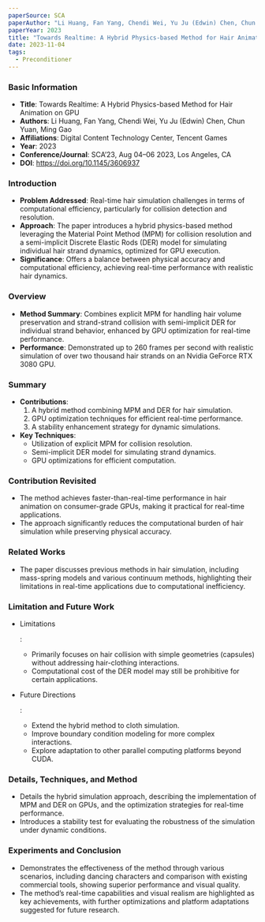 ```yaml
---
paperSource: SCA
paperAuthor: "Li Huang, Fan Yang, Chendi Wei, Yu Ju (Edwin) Chen, Chun Yuan, Ming Gao"
paperYear: 2023
title: "Towards Realtime: A Hybrid Physics-based Method for Hair Animation on GPU"
date: 2023-11-04
tags: 
  - Preconditioner
---
```


### Basic Information

- **Title**: Towards Realtime: A Hybrid Physics-based Method for Hair Animation on GPU
- **Authors**: Li Huang, Fan Yang, Chendi Wei, Yu Ju (Edwin) Chen, Chun Yuan, Ming Gao
- **Affiliations**: Digital Content Technology Center, Tencent Games
- **Year**: 2023
- **Conference/Journal**: SCA’23, Aug 04–06 2023, Los Angeles, CA
- **DOI**: https://doi.org/10.1145/3606937

### Introduction

- **Problem Addressed**: Real-time hair simulation challenges in terms of computational efficiency, particularly for collision detection and resolution.
- **Approach**: The paper introduces a hybrid physics-based method leveraging the Material Point Method (MPM) for collision resolution and a semi-implicit Discrete Elastic Rods (DER) model for simulating individual hair strand dynamics, optimized for GPU execution.
- **Significance**: Offers a balance between physical accuracy and computational efficiency, achieving real-time performance with realistic hair dynamics.

### Overview

- **Method Summary**: Combines explicit MPM for handling hair volume preservation and strand-strand collision with semi-implicit DER for individual strand behavior, enhanced by GPU optimization for real-time performance.
- **Performance**: Demonstrated up to 260 frames per second with realistic simulation of over two thousand hair strands on an Nvidia GeForce RTX 3080 GPU.

### Summary

- **Contributions**:
  1. A hybrid method combining MPM and DER for hair simulation.
  2. GPU optimization techniques for efficient real-time performance.
  3. A stability enhancement strategy for dynamic simulations.
- **Key Techniques**:
  - Utilization of explicit MPM for collision resolution.
  - Semi-implicit DER model for simulating strand dynamics.
  - GPU optimizations for efficient computation.

### Contribution Revisited

- The method achieves faster-than-real-time performance in hair animation on consumer-grade GPUs, making it practical for real-time applications.
- The approach significantly reduces the computational burden of hair simulation while preserving physical accuracy.

### Related Works

- The paper discusses previous methods in hair simulation, including mass-spring models and various continuum methods, highlighting their limitations in real-time applications due to computational inefficiency.

### Limitation and Future Work

- Limitations

  :

  - Primarily focuses on hair collision with simple geometries (capsules) without addressing hair-clothing interactions.
  - Computational cost of the DER model may still be prohibitive for certain applications.

- Future Directions

  :

  - Extend the hybrid method to cloth simulation.
  - Improve boundary condition modeling for more complex interactions.
  - Explore adaptation to other parallel computing platforms beyond CUDA.

### Details, Techniques, and Method

- Details the hybrid simulation approach, describing the implementation of MPM and DER on GPUs, and the optimization strategies for real-time performance.
- Introduces a stability test for evaluating the robustness of the simulation under dynamic conditions.

### Experiments and Conclusion

- Demonstrates the effectiveness of the method through various scenarios, including dancing characters and comparison with existing commercial tools, showing superior performance and visual quality.
- The method’s real-time capabilities and visual realism are highlighted as key achievements, with further optimizations and platform adaptations suggested for future research.